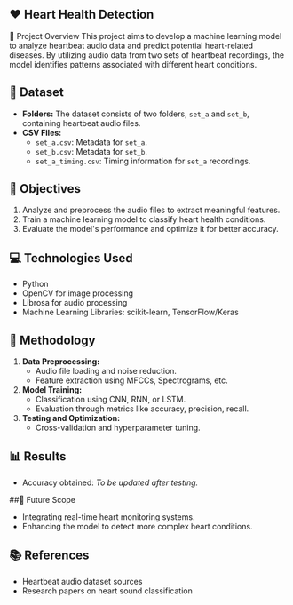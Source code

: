 ## ❤️ Heart Health Detection

📝 Project Overview
This project aims to develop a machine learning model to analyze heartbeat audio data and predict potential heart-related diseases. By utilizing audio data from two sets of heartbeat recordings, the model identifies patterns associated with different heart conditions.

## 📂 Dataset
- **Folders:** The dataset consists of two folders, `set_a` and `set_b`, containing heartbeat audio files.
- **CSV Files:**
  - `set_a.csv`: Metadata for `set_a`.
  - `set_b.csv`: Metadata for `set_b`.
  - `set_a_timing.csv`: Timing information for `set_a` recordings.

## 🎯 Objectives
1. Analyze and preprocess the audio files to extract meaningful features.
2. Train a machine learning model to classify heart health conditions.
3. Evaluate the model's performance and optimize it for better accuracy.

## 💻 Technologies Used
- Python
- OpenCV for image processing
- Librosa for audio processing
- Machine Learning Libraries: scikit-learn, TensorFlow/Keras

## 🔬 Methodology
1. **Data Preprocessing:**
   - Audio file loading and noise reduction.
   - Feature extraction using MFCCs, Spectrograms, etc.
2. **Model Training:**
   - Classification using CNN, RNN, or LSTM.
   - Evaluation through metrics like accuracy, precision, recall.
3. **Testing and Optimization:**
   - Cross-validation and hyperparameter tuning.

## 📊 Results
- Accuracy obtained: *To be updated after testing.*

##🚀 Future Scope
- Integrating real-time heart monitoring systems.
- Enhancing the model to detect more complex heart conditions.

## 📚 References
- Heartbeat audio dataset sources
- Research papers on heart sound classification

